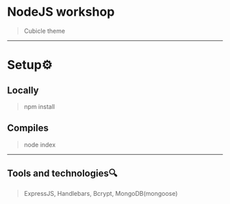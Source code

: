 # NodeJS workshop
> Cubicle theme
---
# Setup⚙️
## Locally
> npm install
## Compiles 
> node index
--- 
## Tools and technologies🔍
> ExpressJS, Handlebars, Bcrypt, MongoDB(mongoose)

